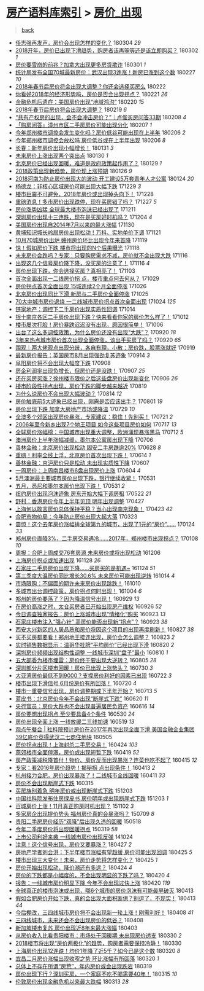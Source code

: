 [房产语料库索引](../../README.md)  > [房价_出现](房价_出现.md)
====
> [back](../README.md)

- [任志强再发声，房价会出现怎样的变化？](http://jkwz.applinzi.com/ittc/7076554690072675345.html#%E4%BB%BB%E5%BF%97%E5%BC%BA%E5%86%8D%E5%8F%91%E5%A3%B0%EF%BC%8C%E6%88%BF%E4%BB%B7%E4%BC%9A%E5%87%BA%E7%8E%B0%E6%80%8E%E6%A0%B7%E7%9A%84%E5%8F%98%E5%8C%96%EF%BC%9F) 180304 *29* 
- [2018开年，房价已出现下滑趋势，购房者该再等等还是该立即购买？](http://jkwz.applinzi.com/ittc/7075831580759426064.html#2018%E5%BC%80%E5%B9%B4%EF%BC%8C%E6%88%BF%E4%BB%B7%E5%B7%B2%E5%87%BA%E7%8E%B0%E4%B8%8B%E6%BB%91%E8%B6%8B%E5%8A%BF%EF%BC%8C%E8%B4%AD%E6%88%BF%E8%80%85%E8%AF%A5%E5%86%8D%E7%AD%89%E7%AD%89%E8%BF%98%E6%98%AF%E8%AF%A5%E7%AB%8B%E5%8D%B3%E8%B4%AD%E4%B9%B0%EF%BC%9F) 180302 *1* 
- [房价要雪崩的前兆？加拿大出现更多房贷欺诈](http://jkwz.applinzi.com/ittc/7075548722710971408.html#%E6%88%BF%E4%BB%B7%E8%A6%81%E9%9B%AA%E5%B4%A9%E7%9A%84%E5%89%8D%E5%85%86%EF%BC%9F%E5%8A%A0%E6%8B%BF%E5%A4%A7%E5%87%BA%E7%8E%B0%E6%9B%B4%E5%A4%9A%E6%88%BF%E8%B4%B7%E6%AC%BA%E8%AF%88) 180301 *1* 
- [统计局发布全国70城最新房价：武汉出现3连涨！新房已涨到这个数](http://jkwz.applinzi.com/ittc/7074781646748648459.html#%E7%BB%9F%E8%AE%A1%E5%B1%80%E5%8F%91%E5%B8%83%E5%85%A8%E5%9B%BD70%E5%9F%8E%E6%9C%80%E6%96%B0%E6%88%BF%E4%BB%B7%EF%BC%9A%E6%AD%A6%E6%B1%89%E5%87%BA%E7%8E%B03%E8%BF%9E%E6%B6%A8%EF%BC%81%E6%96%B0%E6%88%BF%E5%B7%B2%E6%B6%A8%E5%88%B0%E8%BF%99%E4%B8%AA%E6%95%B0) 180227 *10* 
- [2018年春节后房价将会出现大调整？你还会选择买房么](http://jkwz.applinzi.com/ittc/7072844162577990663.html#2018%E5%B9%B4%E6%98%A5%E8%8A%82%E5%90%8E%E6%88%BF%E4%BB%B7%E5%B0%86%E4%BC%9A%E5%87%BA%E7%8E%B0%E5%A4%A7%E8%B0%83%E6%95%B4%EF%BC%9F%E4%BD%A0%E8%BF%98%E4%BC%9A%E9%80%89%E6%8B%A9%E4%B9%B0%E6%88%BF%E4%B9%88) 180222  
- [你看好2018年的经济形势吗，房价是否会出现拐点？](http://jkwz.applinzi.com/ittc/7072565775812789254.html#%E4%BD%A0%E7%9C%8B%E5%A5%BD2018%E5%B9%B4%E7%9A%84%E7%BB%8F%E6%B5%8E%E5%BD%A2%E5%8A%BF%E5%90%97%EF%BC%8C%E6%88%BF%E4%BB%B7%E6%98%AF%E5%90%A6%E4%BC%9A%E5%87%BA%E7%8E%B0%E6%8B%90%E7%82%B9%EF%BC%9F) 180221 *26* 
- [金融危机后遗症：美国房价出现“地域鸿沟”](http://jkwz.applinzi.com/ittc/7072102083346301958.html#%E9%87%91%E8%9E%8D%E5%8D%B1%E6%9C%BA%E5%90%8E%E9%81%97%E7%97%87%EF%BC%9A%E7%BE%8E%E5%9B%BD%E6%88%BF%E4%BB%B7%E5%87%BA%E7%8E%B0%E2%80%9C%E5%9C%B0%E5%9F%9F%E9%B8%BF%E6%B2%9F%E2%80%9D) 180220 *15* 
- [2018年春节后房价将会出现大调整？](http://jkwz.applinzi.com/ittc/7071749158275122192.html#2018%E5%B9%B4%E6%98%A5%E8%8A%82%E5%90%8E%E6%88%BF%E4%BB%B7%E5%B0%86%E4%BC%9A%E5%87%BA%E7%8E%B0%E5%A4%A7%E8%B0%83%E6%95%B4%EF%BC%9F) 180219 *6* 
- [“共有产权房的出现，会不会冲击房价？”｜卢俊买房问答33期](http://jkwz.applinzi.com/ittc/7067665054986404871.html#%E2%80%9C%E5%85%B1%E6%9C%89%E4%BA%A7%E6%9D%83%E6%88%BF%E7%9A%84%E5%87%BA%E7%8E%B0%EF%BC%8C%E4%BC%9A%E4%B8%8D%E4%BC%9A%E5%86%B2%E5%87%BB%E6%88%BF%E4%BB%B7%EF%BC%9F%E2%80%9D%EF%BD%9C%E5%8D%A2%E4%BF%8A%E4%B9%B0%E6%88%BF%E9%97%AE%E7%AD%9433%E6%9C%9F) 180208 *4* 
- [「购房问答」漳州市区二手房房价可能出现分化](http://jkwz.applinzi.com/ittc/7067400914350900234.html#%E3%80%8C%E8%B4%AD%E6%88%BF%E9%97%AE%E7%AD%94%E3%80%8D%E6%BC%B3%E5%B7%9E%E5%B8%82%E5%8C%BA%E4%BA%8C%E6%89%8B%E6%88%BF%E6%88%BF%E4%BB%B7%E5%8F%AF%E8%83%BD%E5%87%BA%E7%8E%B0%E5%88%86%E5%8C%96) 180207 *1* 
- [今年郑州楼市调控会发生变化吗？房价低谷可能出现在上半年](http://jkwz.applinzi.com/ittc/7066892751688172554.html#%E4%BB%8A%E5%B9%B4%E9%83%91%E5%B7%9E%E6%A5%BC%E5%B8%82%E8%B0%83%E6%8E%A7%E4%BC%9A%E5%8F%91%E7%94%9F%E5%8F%98%E5%8C%96%E5%90%97%EF%BC%9F%E6%88%BF%E4%BB%B7%E4%BD%8E%E8%B0%B7%E5%8F%AF%E8%83%BD%E5%87%BA%E7%8E%B0%E5%9C%A8%E4%B8%8A%E5%8D%8A%E5%B9%B4) 180206 *2* 
- [今年郑州楼市调控会放松吗 房价低谷或在上半年出现](http://jkwz.applinzi.com/ittc/7066877907920487440.html#%E4%BB%8A%E5%B9%B4%E9%83%91%E5%B7%9E%E6%A5%BC%E5%B8%82%E8%B0%83%E6%8E%A7%E4%BC%9A%E6%94%BE%E6%9D%BE%E5%90%97+%E6%88%BF%E4%BB%B7%E4%BD%8E%E8%B0%B7%E6%88%96%E5%9C%A8%E4%B8%8A%E5%8D%8A%E5%B9%B4%E5%87%BA%E7%8E%B0) 180206 *8* 
- [长春：新年房价出现小幅增长！](http://jkwz.applinzi.com/ittc/7064679053565363211.html#%E9%95%BF%E6%98%A5%EF%BC%9A%E6%96%B0%E5%B9%B4%E6%88%BF%E4%BB%B7%E5%87%BA%E7%8E%B0%E5%B0%8F%E5%B9%85%E5%A2%9E%E9%95%BF%EF%BC%81) 180131 *3* 
- [未来房价上涨出现两个突出点](http://jkwz.applinzi.com/ittc/7064523754716005383.html#%E6%9C%AA%E6%9D%A5%E6%88%BF%E4%BB%B7%E4%B8%8A%E6%B6%A8%E5%87%BA%E7%8E%B0%E4%B8%A4%E4%B8%AA%E7%AA%81%E5%87%BA%E7%82%B9) 180130 *1* 
- [北京房价已经出现回暖，难道是政府政策起作用了？](http://jkwz.applinzi.com/ittc/7063954904899388427.html#%E5%8C%97%E4%BA%AC%E6%88%BF%E4%BB%B7%E5%B7%B2%E7%BB%8F%E5%87%BA%E7%8E%B0%E5%9B%9E%E6%9A%96%EF%BC%8C%E9%9A%BE%E9%81%93%E6%98%AF%E6%94%BF%E5%BA%9C%E6%94%BF%E7%AD%96%E8%B5%B7%E4%BD%9C%E7%94%A8%E4%BA%86%EF%BC%9F) 180129 *1* 
- [2018政策出现新趋势，房价现上涨预期](http://jkwz.applinzi.com/ittc/7062899934485808145.html#2018%E6%94%BF%E7%AD%96%E5%87%BA%E7%8E%B0%E6%96%B0%E8%B6%8B%E5%8A%BF%EF%BC%8C%E6%88%BF%E4%BB%B7%E7%8E%B0%E4%B8%8A%E6%B6%A8%E9%A2%84%E6%9C%9F) 180126 *9* 
- [2018河南为防止房价出现大的波动 开工建设5万套青年人才公寓](http://jkwz.applinzi.com/ittc/7062106603820418059.html#2018%E6%B2%B3%E5%8D%97%E4%B8%BA%E9%98%B2%E6%AD%A2%E6%88%BF%E4%BB%B7%E5%87%BA%E7%8E%B0%E5%A4%A7%E7%9A%84%E6%B3%A2%E5%8A%A8+%E5%BC%80%E5%B7%A5%E5%BB%BA%E8%AE%BE5%E4%B8%87%E5%A5%97%E9%9D%92%E5%B9%B4%E4%BA%BA%E6%89%8D%E5%85%AC%E5%AF%93) 180124 *20* 
- [杨德龙：非核心区域房价可能出现大幅下跌](http://jkwz.applinzi.com/ittc/7052569317424497681.html#%E6%9D%A8%E5%BE%B7%E9%BE%99%EF%BC%9A%E9%9D%9E%E6%A0%B8%E5%BF%83%E5%8C%BA%E5%9F%9F%E6%88%BF%E4%BB%B7%E5%8F%AF%E8%83%BD%E5%87%BA%E7%8E%B0%E5%A4%A7%E5%B9%85%E4%B8%8B%E8%B7%8C) 171229 *3* 
- [楼市巨震不可避免，2018年房价或出现掉头向下！](http://jkwz.applinzi.com/ittc/7052148931327165457.html#%E6%A5%BC%E5%B8%82%E5%B7%A8%E9%9C%87%E4%B8%8D%E5%8F%AF%E9%81%BF%E5%85%8D%EF%BC%8C2018%E5%B9%B4%E6%88%BF%E4%BB%B7%E6%88%96%E5%87%BA%E7%8E%B0%E6%8E%89%E5%A4%B4%E5%90%91%E4%B8%8B%EF%BC%81) 171228  
- [重磅消息！多市房价出现跌停，现在买房错了吗？](http://jkwz.applinzi.com/ittc/7051841484490277905.html#%E9%87%8D%E7%A3%85%E6%B6%88%E6%81%AF%EF%BC%81%E5%A4%9A%E5%B8%82%E6%88%BF%E4%BB%B7%E5%87%BA%E7%8E%B0%E8%B7%8C%E5%81%9C%EF%BC%8C%E7%8E%B0%E5%9C%A8%E4%B9%B0%E6%88%BF%E9%94%99%E4%BA%86%E5%90%97%EF%BC%9F) 171227 *5* 
- [房价涨势凶猛 全球最大楼市泡沫已经出现了](http://jkwz.applinzi.com/ittc/7045757329197237264.html#%E6%88%BF%E4%BB%B7%E6%B6%A8%E5%8A%BF%E5%87%B6%E7%8C%9B+%E5%85%A8%E7%90%83%E6%9C%80%E5%A4%A7%E6%A5%BC%E5%B8%82%E6%B3%A1%E6%B2%AB%E5%B7%B2%E7%BB%8F%E5%87%BA%E7%8E%B0%E4%BA%86) 171211  
- [深圳房价出现十三连跌，现在是买房好时机吗？](http://jkwz.applinzi.com/ittc/7043311542697722896.html#%E6%B7%B1%E5%9C%B3%E6%88%BF%E4%BB%B7%E5%87%BA%E7%8E%B0%E5%8D%81%E4%B8%89%E8%BF%9E%E8%B7%8C%EF%BC%8C%E7%8E%B0%E5%9C%A8%E6%98%AF%E4%B9%B0%E6%88%BF%E5%A5%BD%E6%97%B6%E6%9C%BA%E5%90%97%EF%BC%9F) 171204 *4* 
- [美国房价出现自2014年7月以来的最大涨幅](http://jkwz.applinzi.com/ittc/7041787527969637392.html#%E7%BE%8E%E5%9B%BD%E6%88%BF%E4%BB%B7%E5%87%BA%E7%8E%B0%E8%87%AA2014%E5%B9%B47%E6%9C%88%E4%BB%A5%E6%9D%A5%E7%9A%84%E6%9C%80%E5%A4%A7%E6%B6%A8%E5%B9%85) 171130  
- [黄埔知识城长岭居房价出现松动！万科、实地单价下调](http://jkwz.applinzi.com/ittc/7038406492460418064.html#%E9%BB%84%E5%9F%94%E7%9F%A5%E8%AF%86%E5%9F%8E%E9%95%BF%E5%B2%AD%E5%B1%85%E6%88%BF%E4%BB%B7%E5%87%BA%E7%8E%B0%E6%9D%BE%E5%8A%A8%EF%BC%81%E4%B8%87%E7%A7%91%E3%80%81%E5%AE%9E%E5%9C%B0%E5%8D%95%E4%BB%B7%E4%B8%8B%E8%B0%83) 171121  
- [10月70城房价出炉 赣州房价环比出现今年来首降](http://jkwz.applinzi.com/ittc/7037603349589918736.html#10%E6%9C%8870%E5%9F%8E%E6%88%BF%E4%BB%B7%E5%87%BA%E7%82%89+%E8%B5%A3%E5%B7%9E%E6%88%BF%E4%BB%B7%E7%8E%AF%E6%AF%94%E5%87%BA%E7%8E%B0%E4%BB%8A%E5%B9%B4%E6%9D%A5%E9%A6%96%E9%99%8D) 171119  
- [惊！假如房价下跌 楼市将出现的N个后果曝光](http://jkwz.applinzi.com/ittc/7037348704128861200.html#%E6%83%8A%EF%BC%81%E5%81%87%E5%A6%82%E6%88%BF%E4%BB%B7%E4%B8%8B%E8%B7%8C+%E6%A5%BC%E5%B8%82%E5%B0%86%E5%87%BA%E7%8E%B0%E7%9A%84N%E4%B8%AA%E5%90%8E%E6%9E%9C%E6%9B%9D%E5%85%89) 171118  
- [未来房价会跌吗？专家：只要购房需求不减，房价就不会出现大跌](http://jkwz.applinzi.com/ittc/7036570537814393872.html#%E6%9C%AA%E6%9D%A5%E6%88%BF%E4%BB%B7%E4%BC%9A%E8%B7%8C%E5%90%97%EF%BC%9F%E4%B8%93%E5%AE%B6%EF%BC%9A%E5%8F%AA%E8%A6%81%E8%B4%AD%E6%88%BF%E9%9C%80%E6%B1%82%E4%B8%8D%E5%87%8F%EF%BC%8C%E6%88%BF%E4%BB%B7%E5%B0%B1%E4%B8%8D%E4%BC%9A%E5%87%BA%E7%8E%B0%E5%A4%A7%E8%B7%8C) 171116  
- [出现这几个信号房价降下降，没买房的注意了！](http://jkwz.applinzi.com/ittc/7036497951877235729.html#%E5%87%BA%E7%8E%B0%E8%BF%99%E5%87%A0%E4%B8%AA%E4%BF%A1%E5%8F%B7%E6%88%BF%E4%BB%B7%E9%99%8D%E4%B8%8B%E9%99%8D%EF%BC%8C%E6%B2%A1%E4%B9%B0%E6%88%BF%E7%9A%84%E6%B3%A8%E6%84%8F%E4%BA%86%EF%BC%81) 171116 *4* 
- [房价出现下跌，你会选择买房？真相亮了！](http://jkwz.applinzi.com/ittc/7031781210953614352.html#%E6%88%BF%E4%BB%B7%E5%87%BA%E7%8E%B0%E4%B8%8B%E8%B7%8C%EF%BC%8C%E4%BD%A0%E4%BC%9A%E9%80%89%E6%8B%A9%E4%B9%B0%E6%88%BF%EF%BC%9F%E7%9C%9F%E7%9B%B8%E4%BA%AE%E4%BA%86%EF%BC%81) 171103  
- [首次全面出现一二线房价拐 点，楼市重点何去何从？](http://jkwz.applinzi.com/ittc/7029497412039738384.html#%E9%A6%96%E6%AC%A1%E5%85%A8%E9%9D%A2%E5%87%BA%E7%8E%B0%E4%B8%80%E4%BA%8C%E7%BA%BF%E6%88%BF%E4%BB%B7%E6%8B%90+%E7%82%B9%EF%BC%8C%E6%A5%BC%E5%B8%82%E9%87%8D%E7%82%B9%E4%BD%95%E5%8E%BB%E4%BD%95%E4%BB%8E%EF%BC%9F) 171029  
- [房价拐点首次全面出现 15城连续2个月全面停涨](http://jkwz.applinzi.com/ittc/7028529610399155216.html#%E6%88%BF%E4%BB%B7%E6%8B%90%E7%82%B9%E9%A6%96%E6%AC%A1%E5%85%A8%E9%9D%A2%E5%87%BA%E7%8E%B0+15%E5%9F%8E%E8%BF%9E%E7%BB%AD2%E4%B8%AA%E6%9C%88%E5%85%A8%E9%9D%A2%E5%81%9C%E6%B6%A8) 171026  
- [北京房价出现同比下滑 新房与二手房价全面停涨](http://jkwz.applinzi.com/ittc/7028454505291711505.html#%E5%8C%97%E4%BA%AC%E6%88%BF%E4%BB%B7%E5%87%BA%E7%8E%B0%E5%90%8C%E6%AF%94%E4%B8%8B%E6%BB%91+%E6%96%B0%E6%88%BF%E4%B8%8E%E4%BA%8C%E6%89%8B%E6%88%BF%E4%BB%B7%E5%85%A8%E9%9D%A2%E5%81%9C%E6%B6%A8) 171025  
- [70大中城市房价退烧 一二线城市房价拐点首次全面出现](http://jkwz.applinzi.com/ittc/7027896156275868688.html#70%E5%A4%A7%E4%B8%AD%E5%9F%8E%E5%B8%82%E6%88%BF%E4%BB%B7%E9%80%80%E7%83%A7+%E4%B8%80%E4%BA%8C%E7%BA%BF%E5%9F%8E%E5%B8%82%E6%88%BF%E4%BB%B7%E6%8B%90%E7%82%B9%E9%A6%96%E6%AC%A1%E5%85%A8%E9%9D%A2%E5%87%BA%E7%8E%B0) 171024 *125* 
- [链家地产：调控下二手房价出现实质性回调](http://jkwz.applinzi.com/ittc/7024249371829470225.html#%E9%93%BE%E5%AE%B6%E5%9C%B0%E4%BA%A7%EF%BC%9A%E8%B0%83%E6%8E%A7%E4%B8%8B%E4%BA%8C%E6%89%8B%E6%88%BF%E4%BB%B7%E5%87%BA%E7%8E%B0%E5%AE%9E%E8%B4%A8%E6%80%A7%E5%9B%9E%E8%B0%83) 171014  
- [银十南京各区二手房价出现下跌？快来看看你家的房价怎么样了！](http://jkwz.applinzi.com/ittc/7023493598652400656.html#%E9%93%B6%E5%8D%81%E5%8D%97%E4%BA%AC%E5%90%84%E5%8C%BA%E4%BA%8C%E6%89%8B%E6%88%BF%E4%BB%B7%E5%87%BA%E7%8E%B0%E4%B8%8B%E8%B7%8C%EF%BC%9F%E5%BF%AB%E6%9D%A5%E7%9C%8B%E7%9C%8B%E4%BD%A0%E5%AE%B6%E7%9A%84%E6%88%BF%E4%BB%B7%E6%80%8E%E4%B9%88%E6%A0%B7%E4%BA%86%EF%BC%81) 171012  
- [楼市屡次打脸！房价暴跌迟迟没有出现，原因很简单！](http://jkwz.applinzi.com/ittc/7021217883424818192.html#%E6%A5%BC%E5%B8%82%E5%B1%A1%E6%AC%A1%E6%89%93%E8%84%B8%EF%BC%81%E6%88%BF%E4%BB%B7%E6%9A%B4%E8%B7%8C%E8%BF%9F%E8%BF%9F%E6%B2%A1%E6%9C%89%E5%87%BA%E7%8E%B0%EF%BC%8C%E5%8E%9F%E5%9B%A0%E5%BE%88%E7%AE%80%E5%8D%95%EF%BC%81) 171006  
- [出台了这么多调控政策，为什么房价还没有出现“大跌”？](http://jkwz.applinzi.com/ittc/7015345329166369809.html#%E5%87%BA%E5%8F%B0%E4%BA%86%E8%BF%99%E4%B9%88%E5%A4%9A%E8%B0%83%E6%8E%A7%E6%94%BF%E7%AD%96%EF%BC%8C%E4%B8%BA%E4%BB%80%E4%B9%88%E6%88%BF%E4%BB%B7%E8%BF%98%E6%B2%A1%E6%9C%89%E5%87%BA%E7%8E%B0%E2%80%9C%E5%A4%A7%E8%B7%8C%E2%80%9D%EF%BC%9F) 170920 *18* 
- [3年来热点城市房价首次出现全面停涨，该出手买房了吗？](http://jkwz.applinzi.com/ittc/7015204997997003793.html#3%E5%B9%B4%E6%9D%A5%E7%83%AD%E7%82%B9%E5%9F%8E%E5%B8%82%E6%88%BF%E4%BB%B7%E9%A6%96%E6%AC%A1%E5%87%BA%E7%8E%B0%E5%85%A8%E9%9D%A2%E5%81%9C%E6%B6%A8%EF%BC%8C%E8%AF%A5%E5%87%BA%E6%89%8B%E4%B9%B0%E6%88%BF%E4%BA%86%E5%90%97%EF%BC%9F) 170920 *65* 
- [围观｜两大佬观点出现分歧，各自有理，小散：房价跌，股票涨就好](http://jkwz.applinzi.com/ittc/7015058012396586000.html#%E5%9B%B4%E8%A7%82%EF%BD%9C%E4%B8%A4%E5%A4%A7%E4%BD%AC%E8%A7%82%E7%82%B9%E5%87%BA%E7%8E%B0%E5%88%86%E6%AD%A7%EF%BC%8C%E5%90%84%E8%87%AA%E6%9C%89%E7%90%86%EF%BC%8C%E5%B0%8F%E6%95%A3%EF%BC%9A%E6%88%BF%E4%BB%B7%E8%B7%8C%EF%BC%8C%E8%82%A1%E7%A5%A8%E6%B6%A8%E5%B0%B1%E5%A5%BD) 170919  
- [最新房价报告：英国房市8月出现强劲复苏迹象](http://jkwz.applinzi.com/ittc/7013127190357738513.html#%E6%9C%80%E6%96%B0%E6%88%BF%E4%BB%B7%E6%8A%A5%E5%91%8A%EF%BC%9A%E8%8B%B1%E5%9B%BD%E6%88%BF%E5%B8%828%E6%9C%88%E5%87%BA%E7%8E%B0%E5%BC%BA%E5%8A%B2%E5%A4%8D%E8%8B%8F%E8%BF%B9%E8%B1%A1) 170914 *3* 
- [阜阳房价将不会出现大幅度下跌](http://jkwz.applinzi.com/ittc/7010998502115771153.html#%E9%98%9C%E9%98%B3%E6%88%BF%E4%BB%B7%E5%B0%86%E4%B8%8D%E4%BC%9A%E5%87%BA%E7%8E%B0%E5%A4%A7%E5%B9%85%E5%BA%A6%E4%B8%8B%E8%B7%8C) 170908  
- [房企利润率出现负增长，但房价还是没跌！](http://jkwz.applinzi.com/ittc/7010600080070149136.html#%E6%88%BF%E4%BC%81%E5%88%A9%E6%B6%A6%E7%8E%87%E5%87%BA%E7%8E%B0%E8%B4%9F%E5%A2%9E%E9%95%BF%EF%BC%8C%E4%BD%86%E6%88%BF%E4%BB%B7%E8%BF%98%E6%98%AF%E6%B2%A1%E8%B7%8C%EF%BC%81) 170907 *25* 
- [还在买房买涨？徐州楼市限价之后这些盘房价出现新变化](http://jkwz.applinzi.com/ittc/7010155758581449745.html#%E8%BF%98%E5%9C%A8%E4%B9%B0%E6%88%BF%E4%B9%B0%E6%B6%A8%EF%BC%9F%E5%BE%90%E5%B7%9E%E6%A5%BC%E5%B8%82%E9%99%90%E4%BB%B7%E4%B9%8B%E5%90%8E%E8%BF%99%E4%BA%9B%E7%9B%98%E6%88%BF%E4%BB%B7%E5%87%BA%E7%8E%B0%E6%96%B0%E5%8F%98%E5%8C%96) 170906 *26* 
- [楼市阶段性拐点出现，房价下跌的脚步越来越近](http://jkwz.applinzi.com/ittc/7003459875244606481.html#%E6%A5%BC%E5%B8%82%E9%98%B6%E6%AE%B5%E6%80%A7%E6%8B%90%E7%82%B9%E5%87%BA%E7%8E%B0%EF%BC%8C%E6%88%BF%E4%BB%B7%E4%B8%8B%E8%B7%8C%E7%9A%84%E8%84%9A%E6%AD%A5%E8%B6%8A%E6%9D%A5%E8%B6%8A%E8%BF%91) 170819  
- [为什么说房价不会出现大幅波动？](http://jkwz.applinzi.com/ittc/7001476279206151184.html#%E4%B8%BA%E4%BB%80%E4%B9%88%E8%AF%B4%E6%88%BF%E4%BB%B7%E4%B8%8D%E4%BC%9A%E5%87%BA%E7%8E%B0%E5%A4%A7%E5%B9%85%E6%B3%A2%E5%8A%A8%EF%BC%9F) 170814 *12* 
- [房价触底前5大迹象已经出现，刚需是否应该出手？](http://jkwz.applinzi.com/ittc/6996758931878446097.html#%E6%88%BF%E4%BB%B7%E8%A7%A6%E5%BA%95%E5%89%8D5%E5%A4%A7%E8%BF%B9%E8%B1%A1%E5%B7%B2%E7%BB%8F%E5%87%BA%E7%8E%B0%EF%BC%8C%E5%88%9A%E9%9C%80%E6%98%AF%E5%90%A6%E5%BA%94%E8%AF%A5%E5%87%BA%E6%89%8B%EF%BC%9F) 170801 *19* 
- [房价出现下跌 加拿大房地产市场或降温](http://jkwz.applinzi.com/ittc/6995797834753115152.html#%E6%88%BF%E4%BB%B7%E5%87%BA%E7%8E%B0%E4%B8%8B%E8%B7%8C+%E5%8A%A0%E6%8B%BF%E5%A4%A7%E6%88%BF%E5%9C%B0%E4%BA%A7%E5%B8%82%E5%9C%BA%E6%88%96%E9%99%8D%E6%B8%A9) 170729 *10* 
- [全澳多个郊区出现房价暴涨，专家建议：稳住！先别买！](http://jkwz.applinzi.com/ittc/6992740713014756369.html#%E5%85%A8%E6%BE%B3%E5%A4%9A%E4%B8%AA%E9%83%8A%E5%8C%BA%E5%87%BA%E7%8E%B0%E6%88%BF%E4%BB%B7%E6%9A%B4%E6%B6%A8%EF%BC%8C%E4%B8%93%E5%AE%B6%E5%BB%BA%E8%AE%AE%EF%BC%9A%E7%A8%B3%E4%BD%8F%EF%BC%81%E5%85%88%E5%88%AB%E4%B9%B0%EF%BC%81) 170721 *2* 
- [2006年至今新乡出现7个地王项目 如今这些项目房价如何](http://jkwz.applinzi.com/ittc/6991267062927066129.html#2006%E5%B9%B4%E8%87%B3%E4%BB%8A%E6%96%B0%E4%B9%A1%E5%87%BA%E7%8E%B07%E4%B8%AA%E5%9C%B0%E7%8E%8B%E9%A1%B9%E7%9B%AE+%E5%A6%82%E4%BB%8A%E8%BF%99%E4%BA%9B%E9%A1%B9%E7%9B%AE%E6%88%BF%E4%BB%B7%E5%A6%82%E4%BD%95) 170717 *13* 
- [全球房价涨幅榜：中国城市出现重大调整，欧洲涌现暴涨黑马](http://jkwz.applinzi.com/ittc/6989345072171451408.html#%E5%85%A8%E7%90%83%E6%88%BF%E4%BB%B7%E6%B6%A8%E5%B9%85%E6%A6%9C%EF%BC%9A%E4%B8%AD%E5%9B%BD%E5%9F%8E%E5%B8%82%E5%87%BA%E7%8E%B0%E9%87%8D%E5%A4%A7%E8%B0%83%E6%95%B4%EF%BC%8C%E6%AC%A7%E6%B4%B2%E6%B6%8C%E7%8E%B0%E6%9A%B4%E6%B6%A8%E9%BB%91%E9%A9%AC) 170712 *5* 
- [澳洲房价上半年涨幅减缓，墨尔本公寓房出现下降](http://jkwz.applinzi.com/ittc/6987201759607784452.html#%E6%BE%B3%E6%B4%B2%E6%88%BF%E4%BB%B7%E4%B8%8A%E5%8D%8A%E5%B9%B4%E6%B6%A8%E5%B9%85%E5%87%8F%E7%BC%93%EF%BC%8C%E5%A2%A8%E5%B0%94%E6%9C%AC%E5%85%AC%E5%AF%93%E6%88%BF%E5%87%BA%E7%8E%B0%E4%B8%8B%E9%99%8D) 170706  
- [善林金融：北京房价出现松动 固安二手房跌逾20%](http://jkwz.applinzi.com/ittc/6984264140200608772.html#%E5%96%84%E6%9E%97%E9%87%91%E8%9E%8D%EF%BC%9A%E5%8C%97%E4%BA%AC%E6%88%BF%E4%BB%B7%E5%87%BA%E7%8E%B0%E6%9D%BE%E5%8A%A8+%E5%9B%BA%E5%AE%89%E4%BA%8C%E6%89%8B%E6%88%BF%E8%B7%8C%E9%80%BE20%25) 170628 *8* 
- [重磅！利率全线上浮，北京房价首次出现下跌！](http://jkwz.applinzi.com/ittc/6978969543631176708.html#%E9%87%8D%E7%A3%85%EF%BC%81%E5%88%A9%E7%8E%87%E5%85%A8%E7%BA%BF%E4%B8%8A%E6%B5%AE%EF%BC%8C%E5%8C%97%E4%BA%AC%E6%88%BF%E4%BB%B7%E9%A6%96%E6%AC%A1%E5%87%BA%E7%8E%B0%E4%B8%8B%E8%B7%8C%EF%BC%81) 170614 *1* 
- [善林金融：京沪房价只是松动 未出现实质性下降](http://jkwz.applinzi.com/ittc/6976445420006818821.html#%E5%96%84%E6%9E%97%E9%87%91%E8%9E%8D%EF%BC%9A%E4%BA%AC%E6%B2%AA%E6%88%BF%E4%BB%B7%E5%8F%AA%E6%98%AF%E6%9D%BE%E5%8A%A8+%E6%9C%AA%E5%87%BA%E7%8E%B0%E5%AE%9E%E8%B4%A8%E6%80%A7%E4%B8%8B%E9%99%8D) 170607  
- [一周房价：上周南昌楼市6盘出现房价上涨](http://jkwz.applinzi.com/ittc/6975448152541758468.html#%E4%B8%80%E5%91%A8%E6%88%BF%E4%BB%B7%EF%BC%9A%E4%B8%8A%E5%91%A8%E5%8D%97%E6%98%8C%E6%A5%BC%E5%B8%826%E7%9B%98%E5%87%BA%E7%8E%B0%E6%88%BF%E4%BB%B7%E4%B8%8A%E6%B6%A8) 170604 *4* 
- [5月澳洲最主要城市房价出现下跌，银行继续收紧！](http://jkwz.applinzi.com/ittc/6973846713591661572.html#5%E6%9C%88%E6%BE%B3%E6%B4%B2%E6%9C%80%E4%B8%BB%E8%A6%81%E5%9F%8E%E5%B8%82%E6%88%BF%E4%BB%B7%E5%87%BA%E7%8E%B0%E4%B8%8B%E8%B7%8C%EF%BC%8C%E9%93%B6%E8%A1%8C%E7%BB%A7%E7%BB%AD%E6%94%B6%E7%B4%A7%EF%BC%81) 170531  
- [五月，悉尼和墨尔本房价出现下跌！](http://jkwz.applinzi.com/ittc/6973835841515291653.html#%E4%BA%94%E6%9C%88%EF%BC%8C%E6%82%89%E5%B0%BC%E5%92%8C%E5%A2%A8%E5%B0%94%E6%9C%AC%E6%88%BF%E4%BB%B7%E5%87%BA%E7%8E%B0%E4%B8%8B%E8%B7%8C%EF%BC%81) 170531 *2* 
- [纽约房价出现泡沫迹象 房东开始大幅下调房租](http://jkwz.applinzi.com/ittc/6970441261243696132.html#%E7%BA%BD%E7%BA%A6%E6%88%BF%E4%BB%B7%E5%87%BA%E7%8E%B0%E6%B3%A1%E6%B2%AB%E8%BF%B9%E8%B1%A1+%E6%88%BF%E4%B8%9C%E5%BC%80%E5%A7%8B%E5%A4%A7%E5%B9%85%E4%B8%8B%E8%B0%83%E6%88%BF%E7%A7%9F) 170522 *21* 
- [野村：香港房价今年上半年见顶 明年出现调整](http://jkwz.applinzi.com/ittc/6961196992079332356.html#%E9%87%8E%E6%9D%91%EF%BC%9A%E9%A6%99%E6%B8%AF%E6%88%BF%E4%BB%B7%E4%BB%8A%E5%B9%B4%E4%B8%8A%E5%8D%8A%E5%B9%B4%E8%A7%81%E9%A1%B6+%E6%98%8E%E5%B9%B4%E5%87%BA%E7%8E%B0%E8%B0%83%E6%95%B4) 170427  
- [上海何以敢言房价总体保持平稳？当心出现南京现象！](http://jkwz.applinzi.com/ittc/6959836674266760197.html#%E4%B8%8A%E6%B5%B7%E4%BD%95%E4%BB%A5%E6%95%A2%E8%A8%80%E6%88%BF%E4%BB%B7%E6%80%BB%E4%BD%93%E4%BF%9D%E6%8C%81%E5%B9%B3%E7%A8%B3%EF%BC%9F%E5%BD%93%E5%BF%83%E5%87%BA%E7%8E%B0%E5%8D%97%E4%BA%AC%E7%8E%B0%E8%B1%A1%EF%BC%81) 170423 *42* 
- [合肥市物价局：今年防止房价出现大起大落](http://jkwz.applinzi.com/ittc/6948288614323717125.html#%E5%90%88%E8%82%A5%E5%B8%82%E7%89%A9%E4%BB%B7%E5%B1%80%EF%BC%9A%E4%BB%8A%E5%B9%B4%E9%98%B2%E6%AD%A2%E6%88%BF%E4%BB%B7%E5%87%BA%E7%8E%B0%E5%A4%A7%E8%B5%B7%E5%A4%A7%E8%90%BD) 170323  
- [震惊！这个去年房价涨幅排全球第九的城市，出现了1元的“房价”……](http://jkwz.applinzi.com/ittc/6926598441940812805.html#%E9%9C%87%E6%83%8A%EF%BC%81%E8%BF%99%E4%B8%AA%E5%8E%BB%E5%B9%B4%E6%88%BF%E4%BB%B7%E6%B6%A8%E5%B9%85%E6%8E%92%E5%85%A8%E7%90%83%E7%AC%AC%E4%B9%9D%E7%9A%84%E5%9F%8E%E5%B8%82%EF%BC%8C%E5%87%BA%E7%8E%B0%E4%BA%861%E5%85%83%E7%9A%84%E2%80%9C%E6%88%BF%E4%BB%B7%E2%80%9D%E2%80%A6%E2%80%A6) 170124 *33* 
- [郑州房价直降3%，二手房交易遇冷……2017年，郑州楼市出现拐点？](http://jkwz.applinzi.com/ittc/6920831749184816133.html#%E9%83%91%E5%B7%9E%E6%88%BF%E4%BB%B7%E7%9B%B4%E9%99%8D3%25%EF%BC%8C%E4%BA%8C%E6%89%8B%E6%88%BF%E4%BA%A4%E6%98%93%E9%81%87%E5%86%B7%E2%80%A6%E2%80%A62017%E5%B9%B4%EF%BC%8C%E9%83%91%E5%B7%9E%E6%A5%BC%E5%B8%82%E5%87%BA%E7%8E%B0%E6%8B%90%E7%82%B9%EF%BC%9F) 170108 *10* 
- [周报：合肥上周成交76套房源 未来房价或将出现松动](http://jkwz.applinzi.com/ittc/6908554550629106692.html#%E5%91%A8%E6%8A%A5%EF%BC%9A%E5%90%88%E8%82%A5%E4%B8%8A%E5%91%A8%E6%88%90%E4%BA%A476%E5%A5%97%E6%88%BF%E6%BA%90+%E6%9C%AA%E6%9D%A5%E6%88%BF%E4%BB%B7%E6%88%96%E5%B0%86%E5%87%BA%E7%8E%B0%E6%9D%BE%E5%8A%A8) 161206  
- [上海房价拐点或加速出现](http://jkwz.applinzi.com/ittc/6905693641841837060.html#%E4%B8%8A%E6%B5%B7%E6%88%BF%E4%BB%B7%E6%8B%90%E7%82%B9%E6%88%96%E5%8A%A0%E9%80%9F%E5%87%BA%E7%8E%B0) 161128 *26* 
- [石家庄二手房房价出现下降……买房买的是机遇~](http://jkwz.applinzi.com/ittc/6904057889458488325.html#%E7%9F%B3%E5%AE%B6%E5%BA%84%E4%BA%8C%E6%89%8B%E6%88%BF%E6%88%BF%E4%BB%B7%E5%87%BA%E7%8E%B0%E4%B8%8B%E9%99%8D%E2%80%A6%E2%80%A6%E4%B9%B0%E6%88%BF%E4%B9%B0%E7%9A%84%E6%98%AF%E6%9C%BA%E9%81%87%7E) 161124 *51* 
- [第三季度大温房价同比增长30.6% 未来房价可能出现逆转](http://jkwz.applinzi.com/ittc/6888709981460759556.html#%E7%AC%AC%E4%B8%89%E5%AD%A3%E5%BA%A6%E5%A4%A7%E6%B8%A9%E6%88%BF%E4%BB%B7%E5%90%8C%E6%AF%94%E5%A2%9E%E9%95%BF30.6%25+%E6%9C%AA%E6%9D%A5%E6%88%BF%E4%BB%B7%E5%8F%AF%E8%83%BD%E5%87%BA%E7%8E%B0%E9%80%86%E8%BD%AC) 161014 *4* 
- [市场限购：不偏面的期许未来房价出现跳跌！](http://jkwz.applinzi.com/ittc/6887396341579252740.html#%E5%B8%82%E5%9C%BA%E9%99%90%E8%B4%AD%EF%BC%9A%E4%B8%8D%E5%81%8F%E9%9D%A2%E7%9A%84%E6%9C%9F%E8%AE%B8%E6%9C%AA%E6%9D%A5%E6%88%BF%E4%BB%B7%E5%87%BA%E7%8E%B0%E8%B7%B3%E8%B7%8C%EF%BC%81) 161010  
- [多城市出台调控政策，房价拐点何时出现！](http://jkwz.applinzi.com/ittc/6885091180802475013.html#%E5%A4%9A%E5%9F%8E%E5%B8%82%E5%87%BA%E5%8F%B0%E8%B0%83%E6%8E%A7%E6%94%BF%E7%AD%96%EF%BC%8C%E6%88%BF%E4%BB%B7%E6%8B%90%E7%82%B9%E4%BD%95%E6%97%B6%E5%87%BA%E7%8E%B0%EF%BC%81) 161004 *6* 
- [郑州的房价要落了？因为降温信号出现！](http://jkwz.applinzi.com/ittc/6883198286172783621.html#%E9%83%91%E5%B7%9E%E7%9A%84%E6%88%BF%E4%BB%B7%E8%A6%81%E8%90%BD%E4%BA%86%EF%BC%9F%E5%9B%A0%E4%B8%BA%E9%99%8D%E6%B8%A9%E4%BF%A1%E5%8F%B7%E5%87%BA%E7%8E%B0%EF%BC%81) 160929 *13* 
- [在房价高涨之时，太仓买房者已开始出现房产维权](http://jkwz.applinzi.com/ittc/6882294461136110597.html#%E5%9C%A8%E6%88%BF%E4%BB%B7%E9%AB%98%E6%B6%A8%E4%B9%8B%E6%97%B6%EF%BC%8C%E5%A4%AA%E4%BB%93%E4%B9%B0%E6%88%BF%E8%80%85%E5%B7%B2%E5%BC%80%E5%A7%8B%E5%87%BA%E7%8E%B0%E6%88%BF%E4%BA%A7%E7%BB%B4%E6%9D%83) 160926 *52* 
- [今日调查独家报告：房价上涨城市出现“情绪化”购买](http://jkwz.applinzi.com/ittc/6881116482137752580.html#%E4%BB%8A%E6%97%A5%E8%B0%83%E6%9F%A5%E7%8B%AC%E5%AE%B6%E6%8A%A5%E5%91%8A%EF%BC%9A%E6%88%BF%E4%BB%B7%E4%B8%8A%E6%B6%A8%E5%9F%8E%E5%B8%82%E5%87%BA%E7%8E%B0%E2%80%9C%E6%83%85%E7%BB%AA%E5%8C%96%E2%80%9D%E8%B4%AD%E4%B9%B0) 160923 *13* 
- [石家庄楼市注入“强心针” 高房价能否出现新“拐点”？](http://jkwz.applinzi.com/ittc/6881038078822581253.html#%E7%9F%B3%E5%AE%B6%E5%BA%84%E6%A5%BC%E5%B8%82%E6%B3%A8%E5%85%A5%E2%80%9C%E5%BC%BA%E5%BF%83%E9%92%88%E2%80%9D+%E9%AB%98%E6%88%BF%E4%BB%B7%E8%83%BD%E5%90%A6%E5%87%BA%E7%8E%B0%E6%96%B0%E2%80%9C%E6%8B%90%E7%82%B9%E2%80%9D%EF%BC%9F) 160923 *38* 
- [西安大兴新区的人居品质和房价将因这个项目的出现再度刷新！](http://jkwz.applinzi.com/ittc/6871155279760196612.html#%E8%A5%BF%E5%AE%89%E5%A4%A7%E5%85%B4%E6%96%B0%E5%8C%BA%E7%9A%84%E4%BA%BA%E5%B1%85%E5%93%81%E8%B4%A8%E5%92%8C%E6%88%BF%E4%BB%B7%E5%B0%86%E5%9B%A0%E8%BF%99%E4%B8%AA%E9%A1%B9%E7%9B%AE%E7%9A%84%E5%87%BA%E7%8E%B0%E5%86%8D%E5%BA%A6%E5%88%B7%E6%96%B0%EF%BC%81) 160827 *38* 
- [买不买房都要看！郑州地王接连出现，房价会怎么调整？](http://jkwz.applinzi.com/ittc/6869503065702532101.html#%E4%B9%B0%E4%B8%8D%E4%B9%B0%E6%88%BF%E9%83%BD%E8%A6%81%E7%9C%8B%EF%BC%81%E9%83%91%E5%B7%9E%E5%9C%B0%E7%8E%8B%E6%8E%A5%E8%BF%9E%E5%87%BA%E7%8E%B0%EF%BC%8C%E6%88%BF%E4%BB%B7%E4%BC%9A%E6%80%8E%E4%B9%88%E8%B0%83%E6%95%B4%EF%BC%9F) 160823 *2* 
- [实时销售数据显示：温哥华挂牌“平均房价”已经出现下滑](http://jkwz.applinzi.com/ittc/6868245652475216900.html#%E5%AE%9E%E6%97%B6%E9%94%80%E5%94%AE%E6%95%B0%E6%8D%AE%E6%98%BE%E7%A4%BA%EF%BC%9A%E6%B8%A9%E5%93%A5%E5%8D%8E%E6%8C%82%E7%89%8C%E2%80%9C%E5%B9%B3%E5%9D%87%E6%88%BF%E4%BB%B7%E2%80%9D%E5%B7%B2%E7%BB%8F%E5%87%BA%E7%8E%B0%E4%B8%8B%E6%BB%91) 160820 *2* 
- [深圳房价频频出现结构性调整 一线城市深圳“盘子”最小](http://jkwz.applinzi.com/ittc/6864653495873045509.html#%E6%B7%B1%E5%9C%B3%E6%88%BF%E4%BB%B7%E9%A2%91%E9%A2%91%E5%87%BA%E7%8E%B0%E7%BB%93%E6%9E%84%E6%80%A7%E8%B0%83%E6%95%B4+%E4%B8%80%E7%BA%BF%E5%9F%8E%E5%B8%82%E6%B7%B1%E5%9C%B3%E2%80%9C%E7%9B%98%E5%AD%90%E2%80%9D%E6%9C%80%E5%B0%8F) 160810 *1* 
- [五大部委为楼市埋雷：房价终于要出现大逆转？](http://jkwz.applinzi.com/ittc/6862761168648799237.html#%E4%BA%94%E5%A4%A7%E9%83%A8%E5%A7%94%E4%B8%BA%E6%A5%BC%E5%B8%82%E5%9F%8B%E9%9B%B7%EF%BC%9A%E6%88%BF%E4%BB%B7%E7%BB%88%E4%BA%8E%E8%A6%81%E5%87%BA%E7%8E%B0%E5%A4%A7%E9%80%86%E8%BD%AC%EF%BC%9F) 160805 *28* 
- [深圳部分片区楼市回暖！房价已出现上涨势头？](http://jkwz.applinzi.com/ittc/6860711104212370436.html#%E6%B7%B1%E5%9C%B3%E9%83%A8%E5%88%86%E7%89%87%E5%8C%BA%E6%A5%BC%E5%B8%82%E5%9B%9E%E6%9A%96%EF%BC%81%E6%88%BF%E4%BB%B7%E5%B7%B2%E5%87%BA%E7%8E%B0%E4%B8%8A%E6%B6%A8%E5%8A%BF%E5%A4%B4%EF%BC%9F) 160730 *3* 
- [大亚湾房价最低不到9000？支撑房价利好的因素已出现](http://jkwz.applinzi.com/ittc/6857695642478183428.html#%E5%A4%A7%E4%BA%9A%E6%B9%BE%E6%88%BF%E4%BB%B7%E6%9C%80%E4%BD%8E%E4%B8%8D%E5%88%B09000%EF%BC%9F%E6%94%AF%E6%92%91%E6%88%BF%E4%BB%B7%E5%88%A9%E5%A5%BD%E7%9A%84%E5%9B%A0%E7%B4%A0%E5%B7%B2%E5%87%BA%E7%8E%B0) 160722 *3* 
- [楼市出现下滑信号 6月份房价有所回落！](http://jkwz.applinzi.com/ittc/6856587346790843397.html#%E6%A5%BC%E5%B8%82%E5%87%BA%E7%8E%B0%E4%B8%8B%E6%BB%91%E4%BF%A1%E5%8F%B7+6%E6%9C%88%E4%BB%BD%E6%88%BF%E4%BB%B7%E6%9C%89%E6%89%80%E5%9B%9E%E8%90%BD%EF%BC%81) 160720 *4* 
- [楼市一重要信号出现，房价调整期或下半年开始？](http://jkwz.applinzi.com/ittc/6854405696266961925.html#%E6%A5%BC%E5%B8%82%E4%B8%80%E9%87%8D%E8%A6%81%E4%BF%A1%E5%8F%B7%E5%87%BA%E7%8E%B0%EF%BC%8C%E6%88%BF%E4%BB%B7%E8%B0%83%E6%95%B4%E6%9C%9F%E6%88%96%E4%B8%8B%E5%8D%8A%E5%B9%B4%E5%BC%80%E5%A7%8B%EF%BC%9F) 160713 *5* 
- [蓝皮书：北京房价今年不会出现“断崖式下跌”](http://jkwz.applinzi.com/ittc/6845829214875681796.html#%E8%93%9D%E7%9A%AE%E4%B9%A6%EF%BC%9A%E5%8C%97%E4%BA%AC%E6%88%BF%E4%BB%B7%E4%BB%8A%E5%B9%B4%E4%B8%8D%E4%BC%9A%E5%87%BA%E7%8E%B0%E2%80%9C%E6%96%AD%E5%B4%96%E5%BC%8F%E4%B8%8B%E8%B7%8C%E2%80%9D) 160620 *11* 
- [央行官员：房价大跌也不会出现普遍居民负资产](http://jkwz.applinzi.com/ittc/6844422569624863749.html#%E5%A4%AE%E8%A1%8C%E5%AE%98%E5%91%98%EF%BC%9A%E6%88%BF%E4%BB%B7%E5%A4%A7%E8%B7%8C%E4%B9%9F%E4%B8%8D%E4%BC%9A%E5%87%BA%E7%8E%B0%E6%99%AE%E9%81%8D%E5%B1%85%E6%B0%91%E8%B4%9F%E8%B5%84%E4%BA%A7) 160616 *14* 
- [房价要想出现拐点 至少要具备4个条件](http://jkwz.applinzi.com/ittc/6837662874499286020.html#%E6%88%BF%E4%BB%B7%E8%A6%81%E6%83%B3%E5%87%BA%E7%8E%B0%E6%8B%90%E7%82%B9+%E8%87%B3%E5%B0%91%E8%A6%81%E5%85%B7%E5%A4%874%E4%B8%AA%E6%9D%A1%E4%BB%B6) 160530 *24* 
- [房价出现全面上涨 一线放缓二三线加速](http://jkwz.applinzi.com/ittc/6833851960130012164.html#%E6%88%BF%E4%BB%B7%E5%87%BA%E7%8E%B0%E5%85%A8%E9%9D%A2%E4%B8%8A%E6%B6%A8+%E4%B8%80%E7%BA%BF%E6%94%BE%E7%BC%93%E4%BA%8C%E4%B8%89%E7%BA%BF%E5%8A%A0%E9%80%9F) 160519 *13* 
- [观点午餐会 | 社科院预计房价在2017年再次出现全面下滑 美国金融企业集团39亿底价竞得武汉二七商住地块](http://jkwz.applinzi.com/ittc/6828701938971313156.html#%E8%A7%82%E7%82%B9%E5%8D%88%E9%A4%90%E4%BC%9A+%7C+%E7%A4%BE%E7%A7%91%E9%99%A2%E9%A2%84%E8%AE%A1%E6%88%BF%E4%BB%B7%E5%9C%A82017%E5%B9%B4%E5%86%8D%E6%AC%A1%E5%87%BA%E7%8E%B0%E5%85%A8%E9%9D%A2%E4%B8%8B%E6%BB%91+%E7%BE%8E%E5%9B%BD%E9%87%91%E8%9E%8D%E4%BC%81%E4%B8%9A%E9%9B%86%E5%9B%A239%E4%BA%BF%E5%BA%95%E4%BB%B7%E7%AB%9E%E5%BE%97%E6%AD%A6%E6%B1%89%E4%BA%8C%E4%B8%83%E5%95%86%E4%BD%8F%E5%9C%B0%E5%9D%97) 160505  
- [房价拐点出现！上海封杀二手房交易！](http://jkwz.applinzi.com/ittc/6824636391979746309.html#%E6%88%BF%E4%BB%B7%E6%8B%90%E7%82%B9%E5%87%BA%E7%8E%B0%EF%BC%81%E4%B8%8A%E6%B5%B7%E5%B0%81%E6%9D%80%E4%BA%8C%E6%89%8B%E6%88%BF%E4%BA%A4%E6%98%93%EF%BC%81) 160424 *103* 
- [燕郊楼市全面停滞，房价或出现短暂下跌](http://jkwz.applinzi.com/ittc/6822894342096028677.html#%E7%87%95%E9%83%8A%E6%A5%BC%E5%B8%82%E5%85%A8%E9%9D%A2%E5%81%9C%E6%BB%9E%EF%BC%8C%E6%88%BF%E4%BB%B7%E6%88%96%E5%87%BA%E7%8E%B0%E7%9F%AD%E6%9A%82%E4%B8%8B%E8%B7%8C) 160419 *52* 
- [房产政策减税降首付！物价、房价反而出现暴涨？连菜也吃不起了](http://jkwz.applinzi.com/ittc/6821319715389441028.html#%E6%88%BF%E4%BA%A7%E6%94%BF%E7%AD%96%E5%87%8F%E7%A8%8E%E9%99%8D%E9%A6%96%E4%BB%98%EF%BC%81%E7%89%A9%E4%BB%B7%E3%80%81%E6%88%BF%E4%BB%B7%E5%8F%8D%E8%80%8C%E5%87%BA%E7%8E%B0%E6%9A%B4%E6%B6%A8%EF%BC%9F%E8%BF%9E%E8%8F%9C%E4%B9%9F%E5%90%83%E4%B8%8D%E8%B5%B7%E4%BA%86) 160415 *12* 
- [专家：看2016年房价趋势！揭秘拐 点出现条件！](http://jkwz.applinzi.com/ittc/6820652301718914052.html#%E4%B8%93%E5%AE%B6%EF%BC%9A%E7%9C%8B2016%E5%B9%B4%E6%88%BF%E4%BB%B7%E8%B6%8B%E5%8A%BF%EF%BC%81%E6%8F%AD%E7%A7%98%E6%8B%90+%E7%82%B9%E5%87%BA%E7%8E%B0%E6%9D%A1%E4%BB%B6%EF%BC%81) 160413 *2* 
- [杭州接力合肥，房价出现暴涨了！二线城市全线回暖](http://jkwz.applinzi.com/ittc/6819724910972634116.html#%E6%9D%AD%E5%B7%9E%E6%8E%A5%E5%8A%9B%E5%90%88%E8%82%A5%EF%BC%8C%E6%88%BF%E4%BB%B7%E5%87%BA%E7%8E%B0%E6%9A%B4%E6%B6%A8%E4%BA%86%EF%BC%81%E4%BA%8C%E7%BA%BF%E5%9F%8E%E5%B8%82%E5%85%A8%E7%BA%BF%E5%9B%9E%E6%9A%96) 160411 *33* 
- [房价不会出现断崖式下跌](http://jkwz.applinzi.com/ittc/6809812005749785604.html#%E6%88%BF%E4%BB%B7%E4%B8%8D%E4%BC%9A%E5%87%BA%E7%8E%B0%E6%96%AD%E5%B4%96%E5%BC%8F%E4%B8%8B%E8%B7%8C) 160315  
- [买房族别着急 明年房价或出现断崖式下跌](http://jkwz.applinzi.com/ittc/6771600726631646213.html#%E4%B9%B0%E6%88%BF%E6%97%8F%E5%88%AB%E7%9D%80%E6%80%A5+%E6%98%8E%E5%B9%B4%E6%88%BF%E4%BB%B7%E6%88%96%E5%87%BA%E7%8E%B0%E6%96%AD%E5%B4%96%E5%BC%8F%E4%B8%8B%E8%B7%8C) 151203  
- [中国社科院发布住房绿皮书 房价明年或出现断崖式下跌](http://jkwz.applinzi.com/ittc/6771593563796407301.html#%E4%B8%AD%E5%9B%BD%E7%A4%BE%E7%A7%91%E9%99%A2%E5%8F%91%E5%B8%83%E4%BD%8F%E6%88%BF%E7%BB%BF%E7%9A%AE%E4%B9%A6+%E6%88%BF%E4%BB%B7%E6%98%8E%E5%B9%B4%E6%88%96%E5%87%BA%E7%8E%B0%E6%96%AD%E5%B4%96%E5%BC%8F%E4%B8%8B%E8%B7%8C) 151203 *1* 
- [百城房价上涨！11月真正购房时机出现？](http://jkwz.applinzi.com/ittc/6760159278884389892.html#%E7%99%BE%E5%9F%8E%E6%88%BF%E4%BB%B7%E4%B8%8A%E6%B6%A8%EF%BC%8111%E6%9C%88%E7%9C%9F%E6%AD%A3%E8%B4%AD%E6%88%BF%E6%97%B6%E6%9C%BA%E5%87%BA%E7%8E%B0%EF%BC%9F) 151102 *3* 
- [多家房企出现提价势头 福州房价真的会暴涨吗？](http://jkwz.applinzi.com/ittc/547650611428290054.html#%E5%A4%9A%E5%AE%B6%E6%88%BF%E4%BC%81%E5%87%BA%E7%8E%B0%E6%8F%90%E4%BB%B7%E5%8A%BF%E5%A4%B4+%E7%A6%8F%E5%B7%9E%E6%88%BF%E4%BB%B7%E7%9C%9F%E7%9A%84%E4%BC%9A%E6%9A%B4%E6%B6%A8%E5%90%97%EF%BC%9F) 150709 *8* 
- [贵阳二手房房价经历“双降”后出现久违的回暖](http://jkwz.applinzi.com/ittc/547650611416616059.html#%E8%B4%B5%E9%98%B3%E4%BA%8C%E6%89%8B%E6%88%BF%E6%88%BF%E4%BB%B7%E7%BB%8F%E5%8E%86%E2%80%9C%E5%8F%8C%E9%99%8D%E2%80%9D%E5%90%8E%E5%87%BA%E7%8E%B0%E4%B9%85%E8%BF%9D%E7%9A%84%E5%9B%9E%E6%9A%96) 150518  
- [今年二季度房价将出现回暖拐点](http://jkwz.applinzi.com/ittc/547650611399023422.html#%E4%BB%8A%E5%B9%B4%E4%BA%8C%E5%AD%A3%E5%BA%A6%E6%88%BF%E4%BB%B7%E5%B0%86%E5%87%BA%E7%8E%B0%E5%9B%9E%E6%9A%96%E6%8B%90%E7%82%B9) 150319 *58* 
- [上市公司利好来袭 一线城市房价出现反弹](http://jkwz.applinzi.com/ittc/547650611379224113.html#%E4%B8%8A%E5%B8%82%E5%85%AC%E5%8F%B8%E5%88%A9%E5%A5%BD%E6%9D%A5%E8%A2%AD+%E4%B8%80%E7%BA%BF%E5%9F%8E%E5%B8%82%E6%88%BF%E4%BB%B7%E5%87%BA%E7%8E%B0%E5%8F%8D%E5%BC%B9) 141024  
- [注意！这个信号出现，房价又要暴涨？](http://jkwz.applinzi.com/ittc/7096575709520856070.html#%E6%B3%A8%E6%84%8F%EF%BC%81%E8%BF%99%E4%B8%AA%E4%BF%A1%E5%8F%B7%E5%87%BA%E7%8E%B0%EF%BC%8C%E6%88%BF%E4%BB%B7%E5%8F%88%E8%A6%81%E6%9A%B4%E6%B6%A8%EF%BC%9F) 180427 *2* 
- [房地产学者刘会洪：下半年楼市涨幅有望趋缓 房价可能出现回调](http://jkwz.applinzi.com/ittc/7095962108565128208.html#%E6%88%BF%E5%9C%B0%E4%BA%A7%E5%AD%A6%E8%80%85%E5%88%98%E4%BC%9A%E6%B4%AA%EF%BC%9A%E4%B8%8B%E5%8D%8A%E5%B9%B4%E6%A5%BC%E5%B8%82%E6%B6%A8%E5%B9%85%E6%9C%89%E6%9C%9B%E8%B6%8B%E7%BC%93+%E6%88%BF%E4%BB%B7%E5%8F%AF%E8%83%BD%E5%87%BA%E7%8E%B0%E5%9B%9E%E8%B0%83) 180425 *5* 
- [楼市出现三大变化！未来，房价走势将怎样变化？](http://jkwz.applinzi.com/ittc/7095864296611513350.html#%E6%A5%BC%E5%B8%82%E5%87%BA%E7%8E%B0%E4%B8%89%E5%A4%A7%E5%8F%98%E5%8C%96%EF%BC%81%E6%9C%AA%E6%9D%A5%EF%BC%8C%E6%88%BF%E4%BB%B7%E8%B5%B0%E5%8A%BF%E5%B0%86%E6%80%8E%E6%A0%B7%E5%8F%98%E5%8C%96%EF%BC%9F) 180425 *1* 
- [房价开始出现松动，降价潮还有多远？](http://jkwz.applinzi.com/ittc/7094358955151328266.html#%E6%88%BF%E4%BB%B7%E5%BC%80%E5%A7%8B%E5%87%BA%E7%8E%B0%E6%9D%BE%E5%8A%A8%EF%BC%8C%E9%99%8D%E4%BB%B7%E6%BD%AE%E8%BF%98%E6%9C%89%E5%A4%9A%E8%BF%9C%EF%BC%9F) 180424 *4* 
- [房价的下跌都是小幅度的，不会出现明显的下跌了吗？](http://jkwz.applinzi.com/ittc/7093979790833091595.html#%E6%88%BF%E4%BB%B7%E7%9A%84%E4%B8%8B%E8%B7%8C%E9%83%BD%E6%98%AF%E5%B0%8F%E5%B9%85%E5%BA%A6%E7%9A%84%EF%BC%8C%E4%B8%8D%E4%BC%9A%E5%87%BA%E7%8E%B0%E6%98%8E%E6%98%BE%E7%9A%84%E4%B8%8B%E8%B7%8C%E4%BA%86%E5%90%97%EF%BC%9F) 180420 *4* 
- [报告：一线城市房价明显下降 今年不会出现过快上涨](http://jkwz.applinzi.com/ittc/7093960019706119178.html#%E6%8A%A5%E5%91%8A%EF%BC%9A%E4%B8%80%E7%BA%BF%E5%9F%8E%E5%B8%82%E6%88%BF%E4%BB%B7%E6%98%8E%E6%98%BE%E4%B8%8B%E9%99%8D+%E4%BB%8A%E5%B9%B4%E4%B8%8D%E4%BC%9A%E5%87%BA%E7%8E%B0%E8%BF%87%E5%BF%AB%E4%B8%8A%E6%B6%A8) 180420 *119* 
- [全球真正的楼市泡沫或出现，哪6个城市的房价泡沫有可能最早破灭](http://jkwz.applinzi.com/ittc/7091494451346408459.html#%E5%85%A8%E7%90%83%E7%9C%9F%E6%AD%A3%E7%9A%84%E6%A5%BC%E5%B8%82%E6%B3%A1%E6%B2%AB%E6%88%96%E5%87%BA%E7%8E%B0%EF%BC%8C%E5%93%AA6%E4%B8%AA%E5%9F%8E%E5%B8%82%E7%9A%84%E6%88%BF%E4%BB%B7%E6%B3%A1%E6%B2%AB%E6%9C%89%E5%8F%AF%E8%83%BD%E6%9C%80%E6%97%A9%E7%A0%B4%E7%81%AD) 180413  
- [假如合肥房价开始下跌，真的会出现大面积断供？别逗了，不现实！](http://jkwz.applinzi.com/ittc/7091439716174136337.html#%E5%81%87%E5%A6%82%E5%90%88%E8%82%A5%E6%88%BF%E4%BB%B7%E5%BC%80%E5%A7%8B%E4%B8%8B%E8%B7%8C%EF%BC%8C%E7%9C%9F%E7%9A%84%E4%BC%9A%E5%87%BA%E7%8E%B0%E5%A4%A7%E9%9D%A2%E7%A7%AF%E6%96%AD%E4%BE%9B%EF%BC%9F%E5%88%AB%E9%80%97%E4%BA%86%EF%BC%8C%E4%B8%8D%E7%8E%B0%E5%AE%9E%EF%BC%81) 180413 *44* 
- [今后棚改，三四线城市房价将不会出现新一轮上涨！刚需利好！](http://jkwz.applinzi.com/ittc/7089616325523801094.html#%E4%BB%8A%E5%90%8E%E6%A3%9A%E6%94%B9%EF%BC%8C%E4%B8%89%E5%9B%9B%E7%BA%BF%E5%9F%8E%E5%B8%82%E6%88%BF%E4%BB%B7%E5%B0%86%E4%B8%8D%E4%BC%9A%E5%87%BA%E7%8E%B0%E6%96%B0%E4%B8%80%E8%BD%AE%E4%B8%8A%E6%B6%A8%EF%BC%81%E5%88%9A%E9%9C%80%E5%88%A9%E5%A5%BD%EF%BC%81) 180408 *41* 
- [三四线城市，未来还会不会出现房价的低谷？](http://jkwz.applinzi.com/ittc/7089518325153661968.html#%E4%B8%89%E5%9B%9B%E7%BA%BF%E5%9F%8E%E5%B8%82%EF%BC%8C%E6%9C%AA%E6%9D%A5%E8%BF%98%E4%BC%9A%E4%B8%8D%E4%BC%9A%E5%87%BA%E7%8E%B0%E6%88%BF%E4%BB%B7%E7%9A%84%E4%BD%8E%E8%B0%B7%EF%BC%9F) 180408  
- [新加坡楼市复苏 房价出现近8年来最大涨幅](http://jkwz.applinzi.com/ittc/7087678470295651334.html#%E6%96%B0%E5%8A%A0%E5%9D%A1%E6%A5%BC%E5%B8%82%E5%A4%8D%E8%8B%8F+%E6%88%BF%E4%BB%B7%E5%87%BA%E7%8E%B0%E8%BF%918%E5%B9%B4%E6%9D%A5%E6%9C%80%E5%A4%A7%E6%B6%A8%E5%B9%85) 180403  
- [从房价收入比看贵阳楼市：市场处于回暖期 未出现房价透支](http://jkwz.applinzi.com/ittc/7086312838136333318.html#%E4%BB%8E%E6%88%BF%E4%BB%B7%E6%94%B6%E5%85%A5%E6%AF%94%E7%9C%8B%E8%B4%B5%E9%98%B3%E6%A5%BC%E5%B8%82%EF%BC%9A%E5%B8%82%E5%9C%BA%E5%A4%84%E4%BA%8E%E5%9B%9E%E6%9A%96%E6%9C%9F+%E6%9C%AA%E5%87%BA%E7%8E%B0%E6%88%BF%E4%BB%B7%E9%80%8F%E6%94%AF) 180330 *2* 
- [2018楼市将出现“房价两极化”的趋势，购房者需要保持冷静！](http://jkwz.applinzi.com/ittc/7086268650271278096.html#2018%E6%A5%BC%E5%B8%82%E5%B0%86%E5%87%BA%E7%8E%B0%E2%80%9C%E6%88%BF%E4%BB%B7%E4%B8%A4%E6%9E%81%E5%8C%96%E2%80%9D%E7%9A%84%E8%B6%8B%E5%8A%BF%EF%BC%8C%E8%B4%AD%E6%88%BF%E8%80%85%E9%9C%80%E8%A6%81%E4%BF%9D%E6%8C%81%E5%86%B7%E9%9D%99%EF%BC%81) 180330  
- [上海房价出现12连跌！均价1年降了近5千？如今已是这个数](http://jkwz.applinzi.com/ittc/7082636091868054534.html#%E4%B8%8A%E6%B5%B7%E6%88%BF%E4%BB%B7%E5%87%BA%E7%8E%B012%E8%BF%9E%E8%B7%8C%EF%BC%81%E5%9D%87%E4%BB%B71%E5%B9%B4%E9%99%8D%E4%BA%86%E8%BF%915%E5%8D%83%EF%BC%9F%E5%A6%82%E4%BB%8A%E5%B7%B2%E6%98%AF%E8%BF%99%E4%B8%AA%E6%95%B0) 180320 *8* 
- [宜昌二月房价涨幅出现收窄之势 环比涨幅有所回落](http://jkwz.applinzi.com/ittc/7082482509285950474.html#%E5%AE%9C%E6%98%8C%E4%BA%8C%E6%9C%88%E6%88%BF%E4%BB%B7%E6%B6%A8%E5%B9%85%E5%87%BA%E7%8E%B0%E6%94%B6%E7%AA%84%E4%B9%8B%E5%8A%BF+%E7%8E%AF%E6%AF%94%E6%B6%A8%E5%B9%85%E6%9C%89%E6%89%80%E5%9B%9E%E8%90%BD) 180320 *1* 
- [总体上不存在所谓“房荒”，年内房价或会出现跌宕](http://jkwz.applinzi.com/ittc/7082216803365553162.html#%E6%80%BB%E4%BD%93%E4%B8%8A%E4%B8%8D%E5%AD%98%E5%9C%A8%E6%89%80%E8%B0%93%E2%80%9C%E6%88%BF%E8%8D%92%E2%80%9D%EF%BC%8C%E5%B9%B4%E5%86%85%E6%88%BF%E4%BB%B7%E6%88%96%E4%BC%9A%E5%87%BA%E7%8E%B0%E8%B7%8C%E5%AE%95) 180319  
- [房价出现下行？深圳买房，一个家庭不吃不喝需要40年！](http://jkwz.applinzi.com/ittc/7080679564873565191.html#%E6%88%BF%E4%BB%B7%E5%87%BA%E7%8E%B0%E4%B8%8B%E8%A1%8C%EF%BC%9F%E6%B7%B1%E5%9C%B3%E4%B9%B0%E6%88%BF%EF%BC%8C%E4%B8%80%E4%B8%AA%E5%AE%B6%E5%BA%AD%E4%B8%8D%E5%90%83%E4%B8%8D%E5%96%9D%E9%9C%80%E8%A6%8140%E5%B9%B4%EF%BC%81) 180315 *10* 
- [伦敦房价出现金融危机以来最大跌幅](http://jkwz.applinzi.com/ittc/7079861076185580555.html#%E4%BC%A6%E6%95%A6%E6%88%BF%E4%BB%B7%E5%87%BA%E7%8E%B0%E9%87%91%E8%9E%8D%E5%8D%B1%E6%9C%BA%E4%BB%A5%E6%9D%A5%E6%9C%80%E5%A4%A7%E8%B7%8C%E5%B9%85) 180313 *28* 
